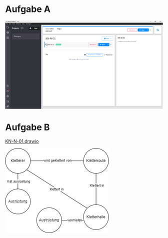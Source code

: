 # Aufgabe A

![Aufgabe A](images/neo4j.png)

# Aufgabe B

[KN-N-01.drawio](KN-N-01.drawio)

![Aufgabe B](images/KN-N-01.drawio.png)